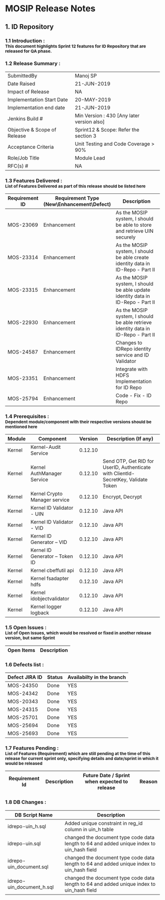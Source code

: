# MOSIP Release Notes
## 1. ID Repository

### 1.1 Introduction : <br><sub>This document highlights Sprint 12 features for ID Repository that are released for QA phase.</sub></br>

### 1.2 Release Summary : 
|         |          |
|----------|----------|
SubmittedBy|Manoj SP
Date Raised | 21-JUN-2019
Impact of Release|NA
Implementation Start Date |20-MAY-2019
Implementation end date	|21-JUN-2019
Jenkins Build #	|Min Version : 430  [Any later version also]
Objective & Scope of Release| Sprint12 & Scope: Refer the section 3
Acceptance Criteria	| Unit Testing and Code Coverage > 90%
Role/Job Title|Module Lead
RFC(s) #|	NA


### 1.3 Features Delivered : <br><sub>List of Features Delivered as part of this release should be listed here</sub></br>
Requirement ID | Requirement Type <br>(New\\Enhancement\\Defect)</br> | Description
-----|----------|-------------
MOS-23069|Enhancement|As the MOSIP system, I should be able to store and retrieve UIN securely
MOS-23314|Enhancement|As the MOSIP system, I should be able create identity data in ID-Repo - Part II
MOS-23315|Enhancement|As the MOSIP system, I should be able update identity data in ID-Repo - Part II
MOS-22930|Enhancement|As the MOSIP system, I should be able retrieve identity data in ID-Repo - Part II
MOS-24587|Enhancement|Changes to IDRepo identity service and ID Validator
MOS-23351|Enhancement|Integrate with HDFS Implementation for ID Repo
MOS-25794|Enhancement|Code - Fix - ID Repo



### 1.4 Prerequisites : <br><sub>Dependent module/component with their respective versions should be mentioned here</sub></br>
Module|Component|Version|Description (If any)
-----|-------------|----------------|--------------
Kernel|Kernel-Audit Service|0.12.10| 
Kernel|Kernel AuthManager Service|0.12.10|Send OTP, Get RID for UserID, Authenticate with ClientId-SecretKey, Validate Token
Kernel|Kernel Crypto Manager service|0.12.10|Encrypt, Decrypt
Kernel|Kernel ID Validator - UIN|0.12.10|Java API
Kernel|Kernel ID Validator - VID|0.12.10|Java API
Kernel|Kernel ID Generator – VID|0.12.10|Java API
Kernel|Kernel ID Generator – Token ID|0.12.10|Java API
Kernel|Kernel cbeffutil api|0.12.10|Java API
Kernel|Kernel fsadapter hdfs|0.12.10|Java API
Kernel|Kernel idobjectvalidator|0.12.10|Java API
Kernel|Kernel logger logback|0.12.10|Java API

### 1.5 Open Issues : <br><sub>List of Open Issues, which would be resolved or fixed in another release version, but same Sprint</sub></br>
Open Items|Description
-----------------|----------------------


### 1.6 Defects list :
Defect JIRA ID|Status|Availabilty in the branch
---------------|-------------|------------------
MOS-24350|Done|YES
MOS-24342|Done|YES
MOS-20343|Done|YES
MOS-24315|Done|YES
MOS-25701|Done|YES
MOS-25694|Done|YES
MOS-25693|Done|YES


### 1.7 Features Pending : <br><sub>List of Features (Requirement) which are still pending at the time of this release for current sprint only, specifying details and date/sprint in which it would be released</sub></br>
Requirement Id|Description|Future Date / Sprint when expected to release | Reason
--------------|-----------|-----------|-------------


### 1.8 DB Changes :
|DB Script Name|Description|
|---------------|-------------|
idrepo-uin_h.sql|Added unique constraint in reg_id column in uin_h table
idrepo-uin.sql|changed the document type code data length to 64 and added unique index to uin_hash field
idrepo-uin_document.sql|changed the document type code data length to 64 and added unique index to uin_hash field
idrepo-uin_document_h.sql|changed the document type code data length to 64 and added unique index to uin_hash field